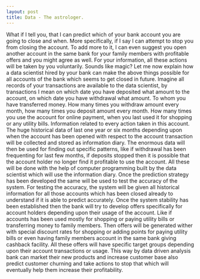 ```yaml
---
layout: post
title: Data - The astrologer.
---
```


What if I tell you, that I can predict which of your bank account you are going to close and when. More specifically, if I say I can attempt to stop you from closing the account. To add more to it, I can even suggest you open another account in the same bank for your family members with profitable offers and you might agree as well. For your information, all these actions will be taken by you voluntarily. Sounds like magic? 
Let me now explain how a data scientist hired by your bank can make the above things possible for all accounts of the bank which seems to get closed in future. Imagine all records of your transactions are available to the data scientist, by transactions I mean on which date you have deposited what amount to the account, on which date you have withdrawal what amount. To whom you have transferred money. How many times you withdraw amount every month, how many times you deposit amount every month. How many times you use the account for online payment, when you last used it for shopping or any utility bills. Information related to every action taken in this account. 
The huge historical data of last one year or six months depending upon when the account has been opened with respect to the account transaction will be collected and stored as information diary. The enormous data will then be used for finding out specific patterns, like if withdrawal has been frequenting for last few months, if deposits stopped then it is possible that the account holder no longer find it profitable to use the account. All these will be done with the help of computer programming built by the data scientist which will use the information diary. Once the prediction strategy has been developed the same will be used to test the accuracy of the system. 
For testing the accuracy, the system will be given all historical information for all those accounts which has been closed already to understand if it is able to predict accurately. Once the system stability has been established then the bank will try to develop offers specifically for account holders depending upon their usage of the account. Like if accounts has been used mostly for shopping or paying utility bills or transferring money to family members. Then offers will be generated wither with special discount rates for shopping or adding points for paying utility bills or even having family members account in the same bank giving cashback facility. All these offers will have specific target groups depending upon their account transactions or usage. 
This way by data driven analysis bank can market their new products and increase customer base also predict customer churning and take actions to stop that which will eventually help them increase their profitability.


